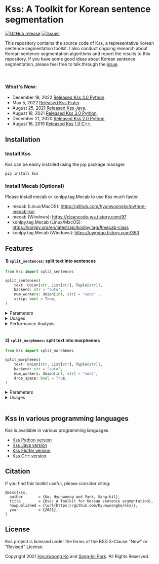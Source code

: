 # Kss: A Toolkit for Korean sentence segmentation
<a href="https://github.com/hyunwoongko/kss/releases"><img alt="GitHub release" src="https://img.shields.io/github/release/hyunwoongko/kss.svg" /></a>
<a href="https://github.com/hyunwoongko/kss/issues"><img alt="Issues" src="https://img.shields.io/github/issues/hyunwoongko/kss"/></a>

This repository contains the source code of Kss, a representative Korean sentence segmentation toolkit. I also conduct ongoing research about Korean sentence segmentation algorithms and report the results to this repository.
If you have some good ideas about Korean sentence segmentation, please feel free to talk through the [issue](https://github.com/hyunwoongko/kss/issues).

<br>

### What's New:
- December 19, 2022 [Released Kss 4.0 Python](https://github.com/hyunwoongko/kss/releases/tag/4.0.0).
- May 5, 2022 [Released Kss Fluter](https://github.com/khjde1207/kss_dart).
- August 25, 2021 [Released Kss Java](https://github.com/sangdee/kss-java).
- August 18, 2021 [Released Kss 3.0 Python](https://github.com/hyunwoongko/kss/releases/tag/3.0.1).
- December 21, 2020 [Released Kss 2.0 Python](https://github.com/hyunwoongko/kss/releases/tag/3.0.1).
- August 16, 2019 [Released Kss 1.0 C++](https://github.com/hyunwoongko/kss/releases/tag/3.0.1).

## Installation
### Install Kss
Kss can be easily installed using the pip package manager.
```console
pip install kss
```

### Install Mecab (Optional)
Please install mecab or konlpy.tag.Mecab to use Kss much faster.
- mecab (Linux/MacOS): https://github.com/hyunwoongko/python-mecab-kor
- mecab (Windows): https://cleancode-ws.tistory.com/97
- konlpy.tag.Mecab (Linux/MacOS): https://konlpy.org/en/latest/api/konlpy.tag/#mecab-class
- konlpy.tag.Mecab (Windows): https://uwgdqo.tistory.com/363

## Features

#### 1) `split_sentences`: split text into sentences

```python
from kss import split_sentences

split_sentences(
    text: Union[str, List[str], Tuple[str]],
    backend: str = "auto",
    num_workers: Union[int, str] = "auto" ,
    strip: bool = True,
)
```

<details>
<summary>Parameters</summary>

- **text: String or List/Tuple of strings**
    - string: single text segmentation
    - list/tuple of strings: batch texts segmentation
- **backend: Morpheme analyzer backend**
    - `backend='auto'`: find `mecab` → `konlpy.tag.Mecab` → `pecab` and use first found analyzer (default)
    - `backend='mecab'`: find `mecab` → `konlpy.tag.Mecab` and use first found analyzer
    - `backend='pecab'`: use `pecab` analyzer
- **num_workers: The number of multiprocessing workers**
    - `num_workers='auto'`: use multiprocessing with the maximum number of workers if possible (default)
    - `num_workers=1`: don't use multiprocessing
    - `num_workers=2~N`: use multiprocessing with the specified number of workers
- **strip: Whether it does `strip()` for all output sentences or not**
  - `strip=True`: do `strip()` for all output sentences (default)
  - `strip=False`: do not `strip()` for all output sentences

</details>

<details>
<summary>Usages</summary>

- Single text segmentation
  ```python
  import kss

  text = "회사 동료 분들과 다녀왔는데 분위기도 좋고 음식도 맛있었어요 다만, 강남 토끼정이 강남 쉑쉑버거 골목길로 쭉 올라가야 하는데 다들 쉑쉑버거의 유혹에 넘어갈 뻔 했답니다 강남역 맛집 토끼정의 외부 모습."

  kss.split_sentences(text)
  # ['회사 동료 분들과 다녀왔는데 분위기도 좋고 음식도 맛있었어요', '다만, 강남 토끼정이 강남 쉑쉑버거 골목길로 쭉 올라가야 하는데 다들 쉑쉑버거의 유혹에 넘어갈 뻔 했답니다', '강남역 맛집 토끼정의 외부 모습.']
  ```

- Batch texts segmentation
  ```python
  import kss

  texts = [
      "회사 동료 분들과 다녀왔는데 분위기도 좋고 음식도 맛있었어요 다만, 강남 토끼정이 강남 쉑쉑버거 골목길로 쭉 올라가야 하는데 다들 쉑쉑버거의 유혹에 넘어갈 뻔 했답니다",
      "강남역 맛집 토끼정의 외부 모습. 강남 토끼정은 4층 건물 독채로 이루어져 있습니다.",
      "역시 토끼정 본 점 답죠?ㅎㅅㅎ 건물은 크지만 간판이 없기 때문에 지나칠 수 있으니 조심하세요 강남 토끼정의 내부 인테리어.",
  ]

  kss.split_sentences(texts)
  # [['회사 동료 분들과 다녀왔는데 분위기도 좋고 음식도 맛있었어요', '다만, 강남 토끼정이 강남 쉑쉑버거 골목길로 쭉 올라가야 하는데 다들 쉑쉑버거의 유혹에 넘어갈 뻔 했답니다']
  # ['강남역 맛집 토끼정의 외부 모습.', '강남 토끼정은 4층 건물 독채로 이루어져 있습니다.']
  # ['역시 토끼정 본 점 답죠?ㅎㅅㅎ', '건물은 크지만 간판이 없기 때문에 지나칠 수 있으니 조심하세요', '강남 토끼정의 내부 인테리어.']]
  ```

- Remain all prefixes/suffixes space characters for original text recoverability
  ```python
  import kss
  
  text = "회사 동료 분들과 다녀왔는데 분위기도 좋고 음식도 맛있었어요\n다만, 강남 토끼정이 강남 쉑쉑버거 골목길로 쭉 올라가야 하는데 다들 쉑쉑버거의 유혹에 넘어갈 뻔 했답니다 강남역 맛집 토끼정의 외부 모습."

  kss.split_sentences(text)
  # ['회사 동료 분들과 다녀왔는데 분위기도 좋고 음식도 맛있었어요\n', '다만, 강남 토끼정이 강남 쉑쉑버거 골목길로 쭉 올라가야 하는데 다들 쉑쉑버거의 유혹에 넘어갈 뻔 했답니다 ', '강남역 맛집 토끼정의 외부 모습.']
  ```

</details>

<details>
<summary>Performance Analysis</summary>

#### 1) Test Commands
You can reproduce all the following analyses using source code and datasets in `./bench/` directory and the source code was copied from [here](https://github.com/bab2min/kiwipiepy/tree/main/benchmark/sentence_split).
Note that the `Baseline` is regex based segmentation method (`re.split(r"(?<=[.!?])\s", text)`).

| Name                                             | Command (in root directory)                                                                               |
|--------------------------------------------------|-----------------------------------------------------------------------------------------------------------|
| Baseline                                         | `python3 ./bench/test_baseline.py ./bench/testset/*.txt`                                                  |
| [Kiwi](https://github.com/bab2min/kiwipiepy)     | `python3 ./bench/test_kiwi.py ./bench/testset/*.txt`                                                      |
| [Koalanlp](https://github.com/koalanlp/koalanlp) | `python3 ./bench/test_koalanlp.py ./bench/testset/*.txt --backend=OKT/HNN/KMR/RHINO/EUNJEON/ARIRANG/KKMA` |
| [Kss](https://github.com/hyunwoongko/kss) (ours) | `python3 ./bench/test_kss.py ./bench/testset/*.txt --backend=mecab/pecab`                                 |

<br>

#### 2) Evaluation datasets:

I used the following 6 evaluation datasets for analyses. Thanks to [Minchul Lee](https://github.com/bab2min) for creating various sentence segmentation datasets.

| Name                                                                                  | Descriptions                                                                              | The number of sentences | Creator                                                                                                                                                                                                                                                            |
|---------------------------------------------------------------------------------------|-------------------------------------------------------------------------------------------|-------------------------|--------------------------------------------------------------------------------------------------------------------------------------------------------------------------------------------------------------------------------------------------------------------|
| [blogs_lee](https://github.com/hyunwoongko/kss/blob/main/bench/testset/blogs_lee.txt) | Dataset for testing blog style text segmentation                                          | 170                     | [Minchul Lee](https://github.com/bab2min/kiwipiepy/tree/main/benchmark/sentence_split)                                                                                                                                                                             |
| [blogs_ko](https://github.com/hyunwoongko/kss/blob/main/bench/testset/blogs_ko.txt)   | Dataset for testing blog style text segmentation, which is harder than Lee's blog dataset | 346                     | [Hyunwoong Ko](https://github.com/hyunwoongko)                                                                                                                                                                                                                     |
| [sample](https://github.com/hyunwoongko/kss/blob/main/bench/testset/sample.txt)       | An example used in README.md (강남 토끼정)                                                     | 41                      | [Isaac](http://semantics.kr/%ed%95%9c%ea%b5%ad%ec%96%b4-%ed%98%95%ed%83%9c%ec%86%8c-%eb%b6%84%ec%84%9d%ea%b8%b0-%eb%b3%84-%eb%ac%b8%ec%9e%a5-%eb%b6%84%eb%a6%ac-%ec%84%b1%eb%8a%a5%eb%b9%84%ea%b5%90/), modified by [Hyunwoong Ko](https://github.com/hyunwoongko) |
| [tweets](https://github.com/hyunwoongko/kss/blob/main/bench/testset/tweets.txt)       | Dataset for testing tweeter style text segmentation                                       | 178                     | [Minchul Lee](https://github.com/bab2min/kiwipiepy/tree/main/benchmark/sentence_split)                                                                                                                                                                             |
| [wikipedia](https://github.com/hyunwoongko/kss/blob/main/bench/testset/wikipedia.txt) | Dataset for testing wikipedia style text segmentation                                     | 326                     | [Hyunwoong Ko](https://github.com/hyunwoongko)                                                                                                                                                                                                                     |
| [nested](https://github.com/hyunwoongko/kss/blob/main/bench/testset/nested.txt)       | Dataset for testing text which have parentheses and quotation marks segmentation          | 91                      | [Minchul Lee](https://github.com/bab2min/kiwipiepy/tree/main/benchmark/sentence_split)                                                                                                                                                                             |
| [v_ending](https://github.com/hyunwoongko/kss/blob/main/bench/testset/v_ending.txt)   | Dataset for testing difficult eomi segmentation, it contains various dialect sentences    | 30                      | [Minchul Lee](https://github.com/bab2min/kiwipiepy/tree/main/benchmark/sentence_split)                                                                                                                                                                             |

Note that I modified labels of two sentences in `sample.txt` made by [Issac](http://semantics.kr/%ed%95%9c%ea%b5%ad%ec%96%b4-%ed%98%95%ed%83%9c%ec%86%8c-%eb%b6%84%ec%84%9d%ea%b8%b0-%eb%b3%84-%eb%ac%b8%ec%9e%a5-%eb%b6%84%eb%a6%ac-%ec%84%b1%eb%8a%a5%eb%b9%84%ea%b5%90/)
because the [original blog post](https://blog.naver.com/jully1211/221437777873) was written like the following:

<img width=1000px src="https://github.com/hyunwoongko/kss/blob/main/assets/rabbit_1.png">

<img width=1000px src="https://github.com/hyunwoongko/kss/blob/main/assets/rabbit_2.png">

But Issac's labels were:

<img width=500px src="https://github.com/hyunwoongko/kss/blob/main/assets/issac.png">

In fact, `사실 전 고기를 안 먹어서 무슨 맛인지 모르겠지만..` and `(물론 전 안 먹었지만` are embraced sentences (안긴문장), not independent sentences. So sentence segmentation tools should do not split that parts.
    
<br>

#### 3) Sentence segmentation performance (Quantitative Analysis)
 
The following tables show the segmentation performance based on **exact match score (EM)**, **F1 score (F1)** and **Normalized F1 score (NF1)**.

- **EM score**: This only gives score when the output predictions are exactly the same with gold labels. This could be useful, but too harsh and clunky.

| Name           | Library version | Backend | blogs_lee (EM) | blogs_ko (EM) | sample (EM) | tweets (EM) | wikipedia (EM) | nested (EM) | v_ending (EM) | Average (EM) |
|----------------|-----------------|---------|----------------|---------------|-------------|-------------|----------------|-------------|---------------|--------------|
| Baseline       | N/A             | N/A     | 0.53529        | 0.43642       | 0.34146     | 0.51124     | 0.66258        | 0.68132     | 0.00000       | 0.45261      |
| Koalanlp       | 2.1.7           | OKT     | 0.53529        | 0.43642       | 0.36585     | 0.53371     | 0.65951        | 0.79121     | 0.00000       | 0.47457      |
| Koalanlp       | 2.1.7           | HNN     | 0.54118        | 0.44220       | 0.34146     | 0.54494     | 0.67791        | 0.78022     | 0.00000       | 0.47541      |
| Koalanlp       | 2.1.7           | KMR     | 0.51176        | 0.38439       | 0.26829     | 0.42135     | 0.45706        | 0.79121     | 0.00000       | 0.40486      |
| Koalanlp       | 2.1.7           | RHINO   | 0.52941        | 0.41329       | 0.29268     | 0.39326     | 0.67791        | 0.79121     | 0.00000       | 0.44253      |
| Koalanlp       | 2.1.7           | EUNJEON | 0.51176        | 0.38728       | 0.21951     | 0.38202     | 0.59816        | 0.70330     | 0.00000       | 0.40029      |
| Koalanlp       | 2.1.7           | ARIRANG | 0.51176        | 0.41618       | 0.29268     | 0.44382     | 0.66564        | 0.79121     | 0.00000       | 0.44589      |
| Koalanlp       | 2.1.7           | KKMA    | 0.52941        | 0.45954       | 0.31707     | 0.38202     | 0.57669        | 0.58242     | 0.06667       | 0.41626      |
| Kiwi           | 0.14.1          | N/A     | 0.78235        | 0.61272       | 0.90244     | 0.66292     | 0.63804        | 0.83516     | 0.20000       | 0.66194      |
| **Kss (ours)** | 4.2.0           | pecab   | **0.87059**    | **0.82659**   | **0.95122** | 0.74157     | 0.98160        | **0.86813** | **0.36667**   | 0.80091      |
| **Kss (ours)** | 4.2.0           | mecab   | **0.87059**    | **0.82659**   | **0.95122** | **0.75281** | **1.00000**    | **0.86813** | **0.36667**   | **0.80514**  |

![](https://github.com/hyunwoongko/kss/blob/main/assets/tasks_em.png)

![](https://github.com/hyunwoongko/kss/blob/main/assets/avg_em.png)

- **F1 score (dice similarity)**: This calculates the overlap between the output predictions and gold labels. It means this gives score even if the output predictions are not exactly same with gold labels. This is less reliable because this gives huge advantages to splitters which separate sentences too finely.

| Name           | Library version | Backend | blogs_lee (F1) | blogs_ko (F1) | sample (F1) | tweets (F1) | wikipedia (F1) | nested (F1) | v_ending (F1) | Average (F1) |
|----------------|-----------------|---------|----------------|---------------|-------------|-------------|----------------|-------------|---------------|--------------|
| Baseline       | N/A             | N/A     | 0.66847        | 0.55724       | 0.54732     | 0.65446     | 0.76664        | 0.85438     | 0.11359       | 0.59458      |
| Koalanlp       | 2.1.7           | OKT     | 0.66847        | 0.55724       | 0.58642     | 0.69434     | 0.76639        | 0.93010     | 0.11359       | 0.61665      |
| Koalanlp       | 2.1.7           | HNN     | 0.69341        | 0.59185       | 0.57092     | 0.70350     | 0.98116        | 0.94163     | 0.11359       | 0.65658      |
| Koalanlp       | 2.1.7           | KMR     | 0.63506        | 0.48661       | 0.49026     | 0.56364     | 0.54806        | 0.85426     | 0.11359       | 0.52735      |
| Koalanlp       | 2.1.7           | RHINO   | 0.68313        | 0.53548       | 0.52258     | 0.57900     | 0.96743        | 0.85426     | 0.11359       | 0.60792      |
| Koalanlp       | 2.1.7           | EUNJEON | 0.67063        | 0.54010       | 0.48446     | 0.65018     | 0.91846        | 0.80233     | 0.11359       | 0.59710      |
| Koalanlp       | 2.1.7           | ARIRANG | 0.69407        | 0.57230       | 0.56872     | 0.67882     | 0.97884        | 0.85426     | 0.11359       | 0.63722      |
| Koalanlp       | 2.1.7           | KKMA    | 0.78127        | 0.66599       | 0.78335     | 0.56832     | 0.92527        | 0.89952     | 0.30797       | 0.70457      |
| Kiwi           | 0.14.1          | N/A     | 0.91323        | 0.76214       | 0.96003     | **0.84503** | 0.97740        | **0.98447** | 0.38535       | 0.83252      |
| **Kss (ours)** | 4.2.0           | pecab   | **0.92162**    | **0.90335**   | **0.96826** | 0.82720     | 0.98801        | 0.93012     | **0.48153**   | 0.86001      |
| **Kss (ours)** | 4.2.0           | mecab   | **0.92162**    | **0.90335**   | **0.96826** | 0.83329     | **1.00000**    | 0.93012     | **0.48153**   | **0.86259**  |

![](https://github.com/hyunwoongko/kss/blob/main/assets/tasks_f1.png)

![](https://github.com/hyunwoongko/kss/blob/main/assets/avg_f1.png)

- **Normalized F1 score**: This is the most reliable metric made by the Kss project. It makes up for the downside of the F1 score by penalizing splitters which separate too finely.

| Name           | Library version | Backend | blogs_lee (NF1) | blogs_ko (NF1) | sample (NF1) | tweets (NF1) | wikipedia (NF1) | nested (NF1) | v_ending (NF1) | Average (NF1) |
|----------------|-----------------|---------|-----------------|----------------|--------------|--------------|-----------------|--------------|----------------|---------------|
| Baseline       | N/A             | N/A     | 0.59884         | 0.52607        | 0.54732      | 0.61806      | 0.76379         | 0.75991      | 0.11359        | 0.56108       |
| Koalanlp       | 2.1.7           | OKT     | 0.62168         | 0.55724        | 0.58642      | 0.66198      | 0.76354         | 0.83832      | 0.11359        | 0.59182       |
| Koalanlp       | 2.1.7           | HNN     | 0.62515         | 0.57098        | 0.57092      | 0.66922      | 0.97286         | 0.82031      | 0.11359        | 0.62043       |
| Koalanlp       | 2.1.7           | KMR     | 0.61636         | 0.48412        | 0.49026      | 0.55535      | 0.54806         | 0.85426      | 0.11359        | 0.52314       |
| Koalanlp       | 2.1.7           | RHINO   | 0.63619         | 0.51835        | 0.52258      | 0.55140      | 0.95886         | 0.85426      | 0.11359        | 0.59360       |
| Koalanlp       | 2.1.7           | EUNJEON | 0.62104         | 0.52132        | 0.48446      | 0.57766      | 0.91307         | 0.80233      | 0.11359        | 0.57261       |
| Koalanlp       | 2.1.7           | ARIRANG | 0.58979         | 0.51149        | 0.56872      | 0.53500      | 0.94617         | 0.85426      | 0.11359        | 0.58843       |
| Koalanlp       | 2.1.7           | KKMA    | 0.73972         | 0.64048        | 0.78335      | 0.56408      | 0.89218         | 0.75068      | 0.30797        | 0.66835       |
| Kiwi           | 0.14.1          | N/A     | 0.84378         | 0.72367        | 0.93717      | 0.79056      | 0.91031         | **0.92687**  | 0.34179        | 0.78202       |
| **Kss (ours)** | 4.2.0           | pecab   | **0.88878**     | **0.88605**    | **0.96826**  | 0.80771      | 0.98160         | 0.92063      | **0.48153**    | 0.84957       |
| **Kss (ours)** | 4.2.0           | mecab   | **0.88878**     | **0.88605**    | **0.96826**  | **0.81379**  | **1.00000**     | 0.92063      | **0.48153**    | **0.85129**   |

![](https://github.com/hyunwoongko/kss/blob/main/assets/tasks_nf1.png)

![](https://github.com/hyunwoongko/kss/blob/main/assets/avg_nf1.png)

Kss performed best in most metrics and datasets, and Kiwi performed well. Both baseline and koalanlp performed poorly.

<br>

#### 4) Consideration of metrics and Normalized F1 score
The evaluation source code which was copied from [kiwipiepy](https://github.com/bab2min/kiwipiepy/tree/main/benchmark/sentence_split) provides both EM score and F1 score (dice similarity). 
**But I don't believe both scores are proper metric to measure sentence segmentation performance.**
In this section, I will show you the problems of both EM score and F1 score, and propose a new metric, Normalized F1 score to solve these problems.
For these experiments, I will use Kiwi (0.14.1) and Word Split, and the Word Split is equivalent to `text.split(" ")`.

#### 4.1) Problem of EM score

Firstly, the EM score has a problem like the following. Let's look at an example like this:

- Input text:
  ```
  델포이 섬에 있는 아폴론 신전은 앞일을 예언하는 신탁으로 유명하다.[3] 아폴론이 아직 태어나기 이전에 레토는, 자신이 임신한 쌍둥이들이, 아버지인 제우스 다음가는 권력을 누리게 될 것이라는 예언을 받았다고 한다. 
  ```

- Label:
  ```
  델포이 섬에 있는 아폴론 신전은 앞일을 예언하는 신탁으로 유명하다.[3] 
  아폴론이 아직 태어나기 이전에 레토는, 자신이 임신한 쌍둥이들이, 아버지인 제우스 다음가는 권력을 누리게 될 것이라는 예언을 받았다고 한다. 
  ```

And the two splitters split input text like the following:

-  Output of Kiwi (0.14.1):
   ```
   # EM score: 0.0

   델포이 섬에 있는 아폴론 신전은 앞일을 예언하는 신탁으로 유명하다.
   [3] 아폴론이 아직 태어나기 이전에 레토는, 자신이 임신한 쌍둥이들이, 아버지인 제우스 다음가는 권력을 누리게 될 것이라는 예언을 받았다고 한다. 
   ```

- Output of Word Split:
   ```
   # EM score: 0.0

   델포이
   섬에
   있는
   아폴론
   신전은
   앞일을
   예언하는
   신탁으로
   유명하다.[3]
   아폴론이
   아직
   태어나기
   이전에
   레토는,
   자신이
   임신한
   쌍둥이들이,
   아버지인
   제우스
   다음가는
   권력을
   누리게
   될
   것이라는
   예언을
   받았다고
   한다. 
   ```

The Kiwi separated sentences well excluding the footnote (`[3]`).
Even if it didn't split sentences exactly accurate, it split somewhat well.
On the contrary, the Word Split separated sentences completely wrong.
However, since none of these outputs are the same with label, both are rated as 0.0 EM score. 
It's too harsh evaluation for Kiwi.
As such, the EM score does not properly evaluate the performance in the case of the sentence segmentation is not exactly accurate.

You can reproduce this result using the following commands:
- Kiwi: `python3 ./bench/test_kiwi.py ./bench/metrics/em_problem.txt`
- Word Split: `python3 ./bench/test_word_split.py ./bench/metrics/em_problem.txt`

#### 4.2) Problem of F1 score

We can utilize the F1 score to solve the problem of EM score. 
But F1 score has another problem. Let's look at an example like this:

- Input text:
  ```
  기억해 넌 그 애의 친구야. 네가 죽으면 마 들레 느가 펑펑 울 거야 비 체는 슬퍼하겠지 이 안은 화를 낼 거야. 메이 시는 어쩌면 조금은 생각 해 주지 않을까 중요한 건 그건 네가 지키고 싶어 했던 사람들이잖아 어서 가.
  ```
 
- Label:
  ```
  기억해 
  넌 그 애의 친구야.
  네가 죽으면 마 들레 느가 펑펑 울 거야
  비 체는 슬퍼하겠지
  이 안은 화를 낼 거야.
  메이 시는 어쩌면 조금은 생각 해 주지 않을까
  중요한 건 그건 네가 지키고 싶어 했던 사람들이잖아
  어서 가.
  ```

And the two splitters split this input like the following:

- Output of Kiwi (0.14.1):
  ```
  F1 score: 0.56229
  
  Output:
  기억해 넌 그 애의 친구야.
  네가 죽으면 마 들레 느가 펑펑 울 거야
  비 체는 슬퍼하겠지
  이 안은 화를 낼 거야.
  메이 시는 어쩌면 조금은 생각 해 주지 않을까 중요한 건 그건 네가 지키고 싶어 했던 사람들이잖아 어서 가.
  ```

- Output of Word Split:
  ```
  F1 score: 0.58326
  
  Output:
  기억해
  넌
  그
  애의
  친구야.
  네가
  죽으면
  마
  들레
  느가
  펑펑
  울
  거야
  비
  체는
  슬퍼하겠지
  이
  안은
  화를
  낼
  거야.
  메이
  시는
  어쩌면
  조금은
  생각
  해
  주지
  않을까
  중요한
  건
  그건
  네가
  지키고
  싶어
  했던
  사람들이잖아
  어서
  가.
  ```

Neither two splitters split the sentence perfectly, but Kiwi split sentences pretty well.
On the contrary, the Word Split separated sentences completely wrong.
Interestingly, Word Split's F1 score is 0.58326, which is higher than Kiwi's 0.56229.
This means that the F1 score (dice similarity) gives a huge advantage to splitters which separate sentences too finely.

You can reproduce this result using the following commands:
- Kiwi: `python3 ./bench/test_kiwi.py ./bench/metrics/f1_problem.txt`
- Word Split: `python3 ./bench/test_word_split.py ./bench/metrics/f1_problem.txt`

#### 4.3) Normalized F1 score

To overcome the problem of both EM score and F1 score, I propose a new metric named `Normalized F1 score`.
This can be obtained by the following formula.

```
Normalized_F1_score = F1_score * min(1, len(golds)/len(preds))
```

This inherits the advantages of the F1 score, but penalizes splitters which separate sentences too finely.
If we re-evaluate the above two cases with the Normalized F1 score, the scores change as follows.

| Splitter   | Library version | Input sentences    | EM score | Normalized F1 score |
|------------|-----------------|--------------------|----------|---------------------|
| Kiwi       | 0.14.1          | `델포이 섬에 있는 아폴론...` | **0.0**  | **0.96341**         |
| Word Split | N/A             | `델포이 섬에 있는 아폴론...` | **0.0**  | 0.02145             |

| Splitter   | Library version | Input sentences    | F1 score    | Normalized F1 score |
|------------|-----------------|--------------------|-------------|---------------------|
| Kiwi       | 0.14.1          | `기억해 넌 그 애의 친구...` | 0.56229     | **0.56229**         |
| Word Split | N/A             | `기억해 넌 그 애의 친구...` | **0.58326** | 0.11964             |

In both cases, Word Split scores significantly lower than Kiwi. 
This means that the Normalized F1 score can complement the EM score and F1 score.
That's why I'm introducing this new metric, Normalized F1 to sentence segmentation evaluation.

<br>

#### 5) Where does the difference in performance come from? (Qualitative Analysis)
So far, I've conducted quantitative analysis and have been considering evaluation metrics. 
However, it is meaningless to simply compare them by number. I definitely want you to see the segmentation results.
Let's take `blogs_ko` samples as examples, and compare performance of each library.
For this, I will take the best backend of each library (Kss=mecab, Koalanlp=KKMA) on the `blogs_ko` dataset, because looking results of all backends may make you tired.

#### Example 1
- Input text
```
거제 내려가는 길에 휴게소를 들렸는데 새로 생겼나보더라구요!? 남편과 저, 둘 다 빵러버라 지나칠 수 없어 구매해 먹어봤답니당😊 보성녹차휴게소 안으로 들어오시면 딱 가운데 위치해 있어요ㅎㅎ 그래서 어느 문으로라도 들어오셔도 가깝답니다😉 메뉴판을 이렇고, 가격은 2000원~3000원 사이에 형성 되어 있어요! 이런거 하나하나 맛보는거 너무 좋아하는데... 진정하고 소미미 단팥빵 하나, 옥수수 치즈빵 하나, 구리볼 하나 골랐습니다! 다음에 가면 강낭콩이랑 밤 꼭 먹어봐야겠어요😙
```
- Label
```
거제 내려가는 길에 휴게소를 들렸는데 새로 생겼나보더라구요!?
남편과 저, 둘 다 빵러버라 지나칠 수 없어 구매해 먹어봤답니당😊
보성녹차휴게소 안으로 들어오시면 딱 가운데 위치해 있어요ㅎㅎ
그래서 어느 문으로라도 들어오셔도 가깝답니다😉
메뉴판을 이렇고, 가격은 2000원~3000원 사이에 형성 되어 있어요!
이런거 하나하나 맛보는거 너무 좋아하는데... 진정하고 소미미 단팥빵 하나, 옥수수 치즈빵 하나, 구리볼 하나 골랐습니다!
다음에 가면 강낭콩이랑 밤 꼭 먹어봐야겠어요😙
```
- Source

[https://hi-e2e2.tistory.com/193](https://hi-e2e2.tistory.com/193)

- Output texts
```
Baseline:

거제 내려가는 길에 휴게소를 들렸는데 새로 생겼나보더라구요!?
남편과 저, 둘 다 빵러버라 지나칠 수 없어 구매해 먹어봤답니당😊 보성녹차휴게소 안으로 들어오시면 딱 가운데 위치해 있어요ㅎㅎ 그래서 어느 문으로라도 들어오셔도 가깝답니다😉 메뉴판을 이렇고, 가격은 2000원~3000원 사이에 형성 되어 있어요!
이런거 하나하나 맛보는거 너무 좋아하는데...
진정하고 소미미 단팥빵 하나, 옥수수 치즈빵 하나, 구리볼 하나 골랐습니다!
다음에 가면 강낭콩이랑 밤 꼭 먹어봐야겠어요😙
```

Baseline separates input text into 5 sentences. First of all, the first sentence was separated well because it has final symbols. However, since these final symbols don't appear from the second sentence, you can see that these sentences were not separated well.

```
Koalanlp (KKMA):

거제 내려가는 길에 휴게 소를 들렸는데 새로 생겼나
보더라구요!?
남편과 저, 둘 다 빵 러버라 지나칠 수 없어 구매해 먹어 봤답니당
😊 보성 녹차 휴게소 안으로 들어오시면 딱 가운데 위치해 있어요
ㅎㅎ 그래서 어느 문으로 라도 들어오셔도 가깝답니다
😉 메뉴판을 이렇고, 가격은 2000원 ~3000 원 사이에 형성 되어 있어요!
이런 거 하나하나 맛보는 거 너무 좋아하는데... 진정하고 소미 미 단팥빵 하나, 옥수수 치즈 빵 하나, 구리 볼 하나 골랐습니다!
다음에 가면 강낭콩이랑 밤 꼭 먹어봐야겠어요😙
```

Koalanlp splits sentences better than baseline because it uses morphological information. It splits input text into 8 sentences in total.
But many mispartitions still exist. The first thing that catches your eye is the immature emoji handling.
People usually put emojis at the end of a sentence, and in this case, the emojis should be included in the sentence.
The second thing is the mispartition between `생겼나` and `보더라구요!?`. 
Probably this is because the KKMA morpheme analyzer recognized `생겼나` as a final eomi (종결어미). but it's a connecting eomi (연결어미).
This is because the performance of the morpheme analyzer. Rather, the baseline is a little safer in this area.

```
Kiwi:

거제 내려가는 길에 휴게소를 들렸는데 새로 생겼나보더라구요!?
남편과 저, 둘 다 빵러버라 지나칠 수 없어 구매해 먹어봤답니당😊
보성녹차휴게소 안으로 들어오시면 딱 가운데 위치해 있어요ㅎㅎ
그래서 어느 문으로라도 들어오셔도 가깝답니다😉 메뉴판을 이렇고, 가격은 2000원~3000원 사이에 형성 되어 있어요!
이런거 하나하나 맛보는거 너무 좋아하는데...
진정하고 소미미 단팥빵 하나, 옥수수 치즈빵 하나, 구리볼 하나 골랐습니다!
다음에 가면 강낭콩이랑 밤 꼭 먹어봐야겠어요😙
```
Kiwi shows better performance than Koalanlp. It splits input text into 7 sentences. 
Most sentences are pretty good, but it doesn't split `가깝답니다😉` and `메뉴판을`.
The second thing is it separates `좋아하는데...` and `진정하고`.
This part may be recognized as an independent sentence depending on the viewer, 
but the author of the original article didn't write this as an independent sentence, but an embraced sentence (안긴문장).

The [original article](https://hi-e2e2.tistory.com/193) was written like:
    
![](https://github.com/hyunwoongko/kss/blob/main/assets/example_1_1.png)

```
Kss (mecab):

거제 내려가는 길에 휴게소를 들렸는데 새로 생겼나보더라구요!?
남편과 저, 둘 다 빵러버라 지나칠 수 없어 구매해 먹어봤답니당😊
보성녹차휴게소 안으로 들어오시면 딱 가운데 위치해 있어요ㅎㅎ
그래서 어느 문으로라도 들어오셔도 가깝답니다😉
메뉴판을 이렇고, 가격은 2000원~3000원 사이에 형성 되어 있어요!
이런거 하나하나 맛보는거 너무 좋아하는데... 진정하고 소미미 단팥빵 하나, 옥수수 치즈빵 하나, 구리볼 하나 골랐습니다!
다음에 가면 강낭콩이랑 밤 꼭 먹어봐야겠어요😙
```
The result of Kss is same with gold label. Especially it succesfully separates `가깝답니다😉` and `메뉴판을`. In fact, this part is the final eomi (종결어미), but many morpheme analyzers confuse the final eomi (종결어미) with the connecting eomi (연결어미). Actually, mecab and pecab morpheme analyzers which are backend of Kss also recognizes that part as a connecting eomi (연결어미). For this reason, Kss has a feature to recognize wrongly recognized connecting eomi (연결어미) and to correct those eomis. Thus, it is able to separate this part effectively. Next, Kss doesn't split `좋아하는데...` and `진정하고` becuase `좋아하는데...` is not an independent sentence, but an embraced sentence (안긴문장). This means Kss doesn't split sentences simply because `. ` appears, unlike baseline. In most cases, `. ` could be the delimiter of sentences, actually there are many exceptions about this.

#### Example 2
- Input text
```
어느화창한날 출근전에 너무일찍일어나 버렸음 (출근시간 19시) 할꺼도없고해서 카페를 찾아 시내로 나갔음 새로생긴곳에 사장님이 커피선수인지 커피박사라고 해서 갔음 오픈한지 얼마안되서 그런지 손님이 얼마없었음 조용하고 좋다며 좋아하는걸시켜서 테라스에 앉음 근데 조용하던 카페가 산만해짐 소리의 출처는 카운터였음(테라스가 카운터 바로옆) 들을라고 들은게 아니라 귀는 열려있으니 듣게된 대사.
```
- Label
```
어느화창한날 출근전에 너무일찍일어나 버렸음 (출근시간 19시)
할꺼도없고해서 카페를 찾아 시내로 나갔음
새로생긴곳에 사장님이 커피선수인지 커피박사라고 해서 갔음
오픈한지 얼마안되서 그런지 손님이 얼마없었음
조용하고 좋다며 좋아하는걸시켜서 테라스에 앉음
근데 조용하던 카페가 산만해짐
소리의 출처는 카운터였음(테라스가 카운터 바로옆)
들을라고 들은게 아니라 귀는 열려있으니 듣게된 대사.
```
- Source

[https://mrsign92.tistory.com/6099371](https://mrsign92.tistory.com/6099371)

- Output texts
```
Baseline:

어느화창한날 출근전에 너무일찍일어나 버렸음 (출근시간 19시) 할꺼도없고해서 카페를 찾아 시내로 나갔음 새로생긴곳에 사장님이 커피선수인지 커피박사라고 해서 갔음 오픈한지 얼마안되서 그런지 손님이 얼마없었음 조용하고 좋다며 좋아하는걸시켜서 테라스에 앉음 근데 조용하던 카페가 산만해짐 소리의 출처는 카운터였음(테라스가 카운터 바로옆) 들을라고 들은게 아니라 귀는 열려있으니 듣게된 대사.
```

Baseline doesn't split any sentences because there's no `.!? ` in the input text.

```
Koalanlp (KKMA)

어느 화창한 날 출근 전에 너무 일찍 일어나 버렸음 ( 출근시간 19시) 할 꺼도 없고 해서 카페를 찾아 시내로 나갔음 새로 생긴 곳에 사장님이 커피선수인지 커피박사라고 해서 갔음 오픈한지 얼마 안 되 서 그런지 손님이 얼마 없었음 조용하고 좋다며 좋아하는 걸 시켜서 테라스에 앉음 근데 조용하던 카페가 산만 해짐 소리의 출처는 카운터였음( 테라스가 카운터 바로 옆) 들을라고
들은 게 아니라 귀는 열려 있으니 듣게 된 대사.
```

Koalanlp separates `들을라고` and `들은` but it is not correct split point.
And I think it doesn't consider predicative use of eomi transferred from noun (명사형 전성어미의 서술적 용법).

```
Kiwi

어느화창한날 출근전에 너무일찍일어나 버렸음 (출근시간 19시) 할꺼도없고해서 카페를 찾아 시내로 나갔음 새로생긴곳에 사장님이 커피선수인지 커피박사라고 해서 갔음 오픈한지 얼마안되서 그런지 손님이 얼마없었음 조용하고 좋다며 좋아하는걸시켜서 테라스에 앉음 근데 조용하던 카페가 산만해짐 소리의 출처는 카운터였음(테라스가 카운터 바로옆) 들을라고 들은게 아니라 귀는 열려있으니 듣게된 대사.
```
Kiwi doesn't separate any sentence, similar with baseline.
Similarly, it doesn't consider predicative use of eomi transferred from noun (명사형 전성어미의 서술적 용법).

```
Kss (Mecab)

어느화창한날 출근전에 너무일찍일어나 버렸음 (출근시간 19시)
할꺼도없고해서 카페를 찾아 시내로 나갔음
새로생긴곳에 사장님이 커피선수인지 커피박사라고 해서 갔음
오픈한지 얼마안되서 그런지 손님이 얼마없었음
조용하고 좋다며 좋아하는걸시켜서 테라스에 앉음
근데 조용하던 카페가 산만해짐 소리의 출처는 카운터였음(테라스가 카운터 바로옆)
들을라고 들은게 아니라 귀는 열려있으니 듣게된 대사.
```
The result of Kss is very similar with gold label, Kss considers predicative use of eomi transferred from noun (명사형 전성어미의 서술적 용법).
But Kss couldn't split `산만해짐` and `소리의`. That part is a correct split point, but it was blocked by one of the exceptions which I built to prevent wrong segmentation. Splitting eomi transferred from noun (명사형 전성어미) is one of the unsafe and difficult tasks, so Kss has many exceptions to prevent wrong segmentation.

#### Example 3
- Input text
```
책소개에 이건 소설인가 실제인가라는 문구를 보고 재밌겠다 싶어 보게 되었다. '바카라'라는 도박은 2장의 카드 합이 높은 사람이 이기는 게임으로 아주 단순한 게임이다. 이런게 중독이 되나? 싶었는데 이 책이 바카라와 비슷한 매력이 있다 생각들었다. 내용이 스피드하게 진행되고 막히는 구간없이 읽히는게 나도 모르게 페이지를 슥슥 넘기고 있었다. 물론 읽음으로써 큰 돈을 벌진 않지만 이런 스피드함에 나도 모르게 계속 게임에 참여하게 되고 나오는 타이밍을 잡지 못해 빠지지 않았을까? 라는 생각을 하게 됐다. 이 책에서 현지의 꿈은 가격표를 보지 않는 삶이라 한다. 이 부분을 읽고 나돈데! 라는 생각하면서 순간 도박이라는걸로라도 돈을 많이 벌었던 현지가 부러웠다. 그러면서 내가 도박을 했다면?라는 상상을 해봤다. 그리고 이런 상상을 할 수 있게 만들어줘서 이 책이 더 재밌게 다가왔다. 일상에 지루함을 느껴 도박같은 삶을 살고싶다면 도박하지말고 차라리 이 책을 보길^^ㅋ 
```
- Label
```
책소개에 이건 소설인가 실제인가라는 문구를 보고 재밌겠다 싶어 보게 되었다.
'바카라'라는 도박은 2장의 카드 합이 높은 사람이 이기는 게임으로 아주 단순한 게임이다.
이런게 중독이 되나? 싶었는데 이 책이 바카라와 비슷한 매력이 있다 생각들었다.
내용이 스피드하게 진행되고 막히는 구간없이 읽히는게 나도 모르게 페이지를 슥슥 넘기고 있었다.
물론 읽음으로써 큰 돈을 벌진 않지만 이런 스피드함에 나도 모르게 계속 게임에 참여하게 되고 나오는 타이밍을 잡지 못해 빠지지 않았을까? 라는 생각을 하게 됐다.
이 책에서 현지의 꿈은 가격표를 보지 않는 삶이라 한다.
이 부분을 읽고 나돈데! 라는 생각하면서 순간 도박이라는걸로라도 돈을 많이 벌었던 현지가 부러웠다.
그러면서 내가 도박을 했다면?라는 상상을 해봤다.
그리고 이런 상상을 할 수 있게 만들어줘서 이 책이 더 재밌게 다가왔다.
일상에 지루함을 느껴 도박같은 삶을 살고싶다면 도박하지말고 차라리 이 책을 보길^^ㅋ 
```
- Source

[https://hi-e2e2.tistory.com/63](https://hi-e2e2.tistory.com/63)

- Output texts
```
Baseline:

책소개에 이건 소설인가 실제인가라는 문구를 보고 재밌겠다 싶어 보게 되었다.
'바카라'라는 도박은 2장의 카드 합이 높은 사람이 이기는 게임으로 아주 단순한 게임이다.
이런게 중독이 되나?
싶었는데 이 책이 바카라와 비슷한 매력이 있다 생각들었다.
내용이 스피드하게 진행되고 막히는 구간없이 읽히는게 나도 모르게 페이지를 슥슥 넘기고 있었다.
물론 읽음으로써 큰 돈을 벌진 않지만 이런 스피드함에 나도 모르게 계속 게임에 참여하게 되고 나오는 타이밍을 잡지 못해 빠지지 않았을까?
라는 생각을 하게 됐다.
이 책에서 현지의 꿈은 가격표를 보지 않는 삶이라 한다.
이 부분을 읽고 나돈데!
라는 생각하면서 순간 도박이라는걸로라도 돈을 많이 벌었던 현지가 부러웠다.
그러면서 내가 도박을 했다면?라는 상상을 해봤다.
그리고 이런 상상을 할 수 있게 만들어줘서 이 책이 더 재밌게 다가왔다.
일상에 지루함을 느껴 도박같은 삶을 살고싶다면 도박하지말고 차라리 이 책을 보길^^ㅋ 
```

Baseline separates input text into 13 sentences. You can see it can't distinguish final eomi(종결어미) and connecting eomi(연결어미), for example it splits `이런게 중독이 되나?` and `싶었는데`. But `되나?` is connecting eomi (연결어미). And here's one more problem. It doesn't recognize embraced sentences (안긴문장). For example it splits `못해 빠지지 않았을까?` and `라는 생각을 하게 됐다.`.
```
Koalanlp (KKMA)

책 소개에 이건 소설인가 실제 인가라는 문구를 보고 재밌겠다 싶어 보게 되었다.
' 바카라' 라는 도박은 2 장의 카드 합이 높은 사람이 이기는 게임으로 아주 단순한 게임이다.
이런 게 중독이 되나?
싶었는데 이 책이 바카라와 비슷한 매력이 있다 생각 들었다.
내용이 스피드하게 진행되고 막히는 구간 없이 읽히는 게 나도 모르게 페이지를 슥슥 넘기고 있었다.
물론 읽음으로써 큰 돈을 벌진 않지만 이런 스피드함에 나도 모르게 계속 게임에 참여하게 되고 나오는 타이밍을 잡지 못해 빠지지 않았을까?
라는 생각을 하게 됐다.
이 책에서 현지의 꿈은 가격표를 보지 않는 삶이라 한다.
이 부분을 읽고 나돈데!
라는 생각하면서 순간 도박이라는 걸로라도 돈을 많이 벌었던 현지가 부러웠다.
그러면서 내가 도박을 했다면? 라는 상상을 해봤다.
그리고 이런 상상을 할 수 있게 만들어 줘서 이 책이 더 재밌게 다가왔다.
일상에 지루함을 느껴 도박 같은 삶을 살고 싶다면 도박하지 말고 차라리 이 책을 보길 ^^ ㅋ
```

The result of Koalanlp was really similar with baseline, the two problems (final-connecting eomi distinction, embracing sentences recognization) still exist.
```
Kiwi

책소개에 이건 소설인가 실제인가
라는 문구를 보고 재밌겠다 싶어 보게 되었다.
'바카라'라는 도박은 2장의 카드 합이 높은 사람이 이기는 게임으로 아주 단순한 게임이다.
이런게 중독이 되나?
싶었는데 이 책이 바카라와 비슷한 매력이 있다 생각들었다.
내용이 스피드하게 진행되고 막히는 구간없이 읽히는게 나도 모르게 페이지를 슥슥 넘기고 있었다.
물론 읽음으로써 큰 돈을 벌진 않지만 이런 스피드함에 나도 모르게 계속 게임에 참여하게 되고 나오는 타이밍을 잡지 못해 빠지지 않았을까?
라는 생각을 하게 됐다.
이 책에서 현지의 꿈은 가격표를 보지 않는 삶이라 한다.
이 부분을 읽고 나돈데!
라는 생각하면서 순간 도박이라는걸로라도 돈을 많이 벌었던 현지가 부러웠다.
그러면서 내가 도박을 했다면?
라는 상상을 해봤다.
그리고 이런 상상을 할 수 있게 만들어줘서 이 책이 더 재밌게 다가왔다.
일상에 지루함을 느껴 도박같은 삶을 살고싶다면 도박하지말고 차라리 이 책을 보길^^ㅋ
```
The two problems are also shown in result of Kiwi. And it additionally splits `실제인가` and `라는`, but `이건 소설인가 실제인가` is not an independent sentence, but an embraced sentence (안긴문장).

```
Kss (Mecab)

책소개에 이건 소설인가 실제인가라는 문구를 보고 재밌겠다 싶어 보게 되었다.
'바카라'라는 도박은 2장의 카드 합이 높은 사람이 이기는 게임으로 아주 단순한 게임이다.
이런게 중독이 되나? 싶었는데 이 책이 바카라와 비슷한 매력이 있다 생각들었다.
내용이 스피드하게 진행되고 막히는 구간없이 읽히는게 나도 모르게 페이지를 슥슥 넘기고 있었다.
물론 읽음으로써 큰 돈을 벌진 않지만 이런 스피드함에 나도 모르게 계속 게임에 참여하게 되고 나오는 타이밍을 잡지 못해 빠지지 않았을까? 라는 생각을 하게 됐다.
이 책에서 현지의 꿈은 가격표를 보지 않는 삶이라 한다.
이 부분을 읽고 나돈데! 라는 생각하면서 순간 도박이라는걸로라도 돈을 많이 벌었던 현지가 부러웠다.
그러면서 내가 도박을 했다면?라는 상상을 해봤다.
그리고 이런 상상을 할 수 있게 만들어줘서 이 책이 더 재밌게 다가왔다.
일상에 지루함을 느껴 도박같은 삶을 살고싶다면 도박하지말고 차라리 이 책을 보길^^ㅋ
```
The result of Kss is same with gold label. This means that Kss considers the two problems. Of course, it's not easy to detect that parts while splitting sentences, so Kss has one more step after splitting sentences. It's postprocessing step which corrects some problems in segmenration results. For example, Korean sentence doesn't start from josa (조사) in general. Therefore if segmented results (sentences) started from josa (조사), Kss recognizes them as embraced sentences (안긴문장), and attaches them to their previous sentence. For your information, Kss has many more powerful postprocessing algorithms which correct wrong segmentation results like this.

In conclusion, Kss considers more than other libraries in Korean sentences. And these considerations led to difference in performance.

#### 6) Speed analysis
I also measured speed of tools to compare their computation efficiency. The following table shows computation time of each tool when it splits `sample.txt` (41 sentences).
This is a single blog post, so you can expect the following time when you split a blog post into sentences.
Since the computation time may vary depending on the current CPU status, so I measured 5 times and calculated the average.
Note that every experiment was conducted on single thread / process environment with my M1 macbook pro (2021, 13'inch).

| Name           | Library version | Backend | Average time (msec) |
|----------------|-----------------|---------|---------------------|
| Baseline       | N/A             | N/A     | **0.22**            |
| koalanlp       | 2.1.7           | OKT     | 27.37               |
| koalanlp       | 2.1.7           | HNN     | 50.39               |
| koalanlp       | 2.1.7           | KMR     | 757.08              |
| koalanlp       | 2.1.7           | RHINO   | 978.53              |
| koalanlp       | 2.1.7           | EUNJEON | 881.24              |
| koalanlp       | 2.1.7           | ARIRANG | 1415.53             |
| koalanlp       | 2.1.7           | KKMA    | 1971.31             |
| Kiwi           | 0.14.1          | N/A     | 36.26               |
| **Kss (ours)** | 4.2.0           | pecab   | 7050.50             |
| **Kss (ours)** | 4.2.0           | mecab   | 46.81               |

![](https://github.com/hyunwoongko/kss/blob/main/assets/average_computation_time.png)

![](https://github.com/hyunwoongko/kss/blob/main/assets/average_computation_time_under_100.png)

The baseline was fastest (because it's a just regex function), and Koalanlp (OKT backend), Kiwi, Kss (mecab backend) followed.
The slowest library was Kss (pecab backend) and it was about 160 times slower than its mecab backend.
Mecab and Kiwi were written in C++, All Koalanlp backends were written in Java and Pecab was written in pure python.
I think this difference was caused by speed of each language. Therefore, if you can install mecab, it makes most sense to use Kss Mecab backend.

- For Linux/MacOS users: Kss tries to install [`python-mecab-kor`](https://github.com/hyunwoongko/python-mecab-kor) when you install kss. so you can use mecab backend very easily.
But if it was failed, please install mecab yourself to use mecab backend.


- For Windows users: Kss supports [`mecab-ko-msvc`](https://github.com/Pusnow/mecab-ko-msvc) (mecab for Microsoft Visual C++), and its konlpy wrapper.
To use mecab backend, you need to install one of mecab and konlpy.tag.Mecab on your machine.
There are much information about mecab installing on Windows machine in internet like the following.
  - mecab: https://cleancode-ws.tistory.com/97
  - konlpy.tag.Mecab: https://uwgdqo.tistory.com/363

<br>

#### 7) Conclusion
I've measured the performance of Kss and other libraries using 7 evaluation datasets, and also measured their speed.
And I proposed a new metric named 'Normalized F1 score'. In terms of segmentation performance, Kss performed best on most datasets. 
In terms of speed, baseline was the fastest, and Koalanlp (OKT backend) and Kiwi followed. 
but Kss (mecab backend) also showed a speed that could compete with others.

Although much progress has been made by Kiwi and Kss, there are still many difficulties and limitations in Korean sentence segmentation libraries. 
In fact, it's also because very few people attack this task. If anyone wants to discuss Korean sentence segmentation algorithms with me or contribute to my work, feel free to send an email to kevin.ko@tunib.ai or let me know on the Github [issue](https://github.com/hyunwoongko/kss/issues) page.

</details>

<br>

#### 2) `split_morphemes`: split text into morphemes

```python
from kss import split_morphemes

split_morphemes(
    text: Union[str, List[str], Tuple[str]],
    backend: str = "auto",
    num_workers: Union[int, str] = "auto",
    drop_space: bool = True,
)
```

<details>
<summary>Parameters</summary>

- **text: String or List/Tuple of strings**
    - string: single text segmentation
    - list/tuple of strings: batch texts segmentation
- **backend: Morpheme analyzer backend.**
    - `backend='auto'`: find `mecab` → `konlpy.tag.Mecab` → `pecab` and use first found analyzer (default)
    - `backend='mecab'`: find `mecab` → `konlpy.tag.Mecab` and use first found analyzer
    - `backend='pecab'`: use `pecab` analyzer
- **num_workers: The number of multiprocessing workers**
    - `num_workers='auto'`: use multiprocessing with the maximum number of workers if possible (default)
    - `num_workers=1`: don't use multiprocessing
    - `num_workers=2~N`: use multiprocessing with the specified number of workers
- **drop_space: Whether it drops all space characters or not**
    - `drop_space=True`: drop all space characters in output (default)
    - `drop_space=False`: remain all space characters in output

</details>

<details>
<summary>Usages</summary>

- Single text segmentation
  ```python
  import kss

  text = "회사 동료 분들과 다녀왔는데 분위기도 좋고 음식도 맛있었어요 다만, 강남 토끼정이 강남 쉑쉑버거 골목길로 쭉 올라가야 하는데 다들 쉑쉑버거의 유혹에 넘어갈 뻔 했답니다 강남역 맛집 토끼정의 외부 모습."

  kss.split_morphemes(text)
  # [('회사', 'NNG'), ('동료', 'NNG'), ('분', 'NNB'), ('들', 'XSN'), ('과', 'JKB'), ('다녀왔', 'VV+EP'), ('는데', 'EC'), ('분위기', 'NNG'), ('도', 'JX'), ('좋', 'VA'), ('고', 'EC'), ('음식', 'NNG'), ('도', 'JX'), ('맛있', 'VA'), ('었', 'EP'), ('어요', 'EF'), ('다만', 'MAJ'), (',', 'SC'), ('강남', 'NNP'), ('토끼', 'NNG'), ('정', 'NNG'), ('이', 'JKS'), ('강남', 'NNP'), ('쉑쉑', 'MAG'), ('버거', 'NNG'), ('골목길', 'NNG'), ('로', 'JKB'), ('쭉', 'MAG'), ('올라가', 'VV'), ('야', 'EC'), ('하', 'VV'), ('는데', 'EC'), ('다', 'MAG'), ('들', 'XSN'), ('쉑쉑', 'MAG'), ('버거', 'NNG'), ('의', 'JKG'), ('유혹', 'NNG'), ('에', 'JKB'), ('넘어갈', 'VV+ETM'), ('뻔', 'NNB'), ('했', 'VV+EP'), ('답니다', 'EC'), ('강남역', 'NNP'), ('맛집', 'NNG'), ('토끼', 'NNG'), ('정의', 'NNG'), ('외부', 'NNG'), ('모습', 'NNG'), ('.', 'SF')]
  ```

- Batch texts segmentation
  ```python
  import kss

  texts = [
      "회사 동료 분들과 다녀왔는데 분위기도 좋고 음식도 맛있었어요 다만, 강남 토끼정이 강남 쉑쉑버거 골목길로 쭉 올라가야 하는데 다들 쉑쉑버거의 유혹에 넘어갈 뻔 했답니다",
      "강남역 맛집 토끼정의 외부 모습. 강남 토끼정은 4층 건물 독채로 이루어져 있습니다.",
      "역시 토끼정 본 점 답죠?ㅎㅅㅎ 건물은 크지만 간판이 없기 때문에 지나칠 수 있으니 조심하세요 강남 토끼정의 내부 인테리어.",
  ]

  kss.split_morphemes(texts)
  # [[('회사', 'NNG'), ('동료', 'NNG'), ('분', 'NNB'), ('들', 'XSN'), ('과', 'JKB'), ('다녀왔', 'VV+EP'), ('는데', 'EC'), ('분위기', 'NNG'), ('도', 'JX'), ('좋', 'VA'), ('고', 'EC'), ('음식', 'NNG'), ('도', 'JX'), ('맛있', 'VA'), ('었', 'EP'), ('어요', 'EF'), ('다만', 'MAJ'), (',', 'SC'), ('강남', 'NNP'), ('토끼', 'NNG'), ('정', 'NNG'), ('이', 'JKS'), ('강남', 'NNP'), ('쉑쉑', 'MAG'), ('버거', 'NNG'), ('골목길', 'NNG'), ('로', 'JKB'), ('쭉', 'MAG'), ('올라가', 'VV'), ('야', 'EC'), ('하', 'VV'), ('는데', 'EC'), ('다', 'MAG'), ('들', 'XSN'), ('쉑쉑', 'MAG'), ('버거', 'NNG'), ('의', 'JKG'), ('유혹', 'NNG'), ('에', 'JKB'), ('넘어갈', 'VV+ETM'), ('뻔', 'NNB'), ('했', 'VV+EP'), ('답니다', 'EC')], 
  # [('강남역', 'NNP'), ('맛집', 'NNG'), ('토끼', 'NNG'), ('정의', 'NNG'), ('외부', 'NNG'), ('모습', 'NNG'), ('.', 'SF'), ('강남', 'NNP'), ('토끼', 'NNG'), ('정은', 'NNP'), ('4', 'SN'), ('층', 'NNG'), ('건물', 'NNG'), ('독채', 'NNG'), ('로', 'JKB'), ('이루어져', 'VV+EC'), ('있', 'VX'), ('습니다', 'EF'), ('.', 'SF')], 
  # [('역시', 'MAJ'), ('토끼', 'NNG'), ('정', 'NNG'), ('본', 'VV+ETM'), ('점', 'NNB'), ('답', 'MAG+VCP'), ('죠', 'EF'), ('?', 'SF'), ('ㅎ', 'IC'), ('ㅅ', 'NNG'), ('ㅎ', 'IC'), ('건물', 'NNG'), ('은', 'JX'), ('크', 'VA'), ('지만', 'EC'), ('간판', 'NNG'), ('이', 'JKS'), ('없', 'VA'), ('기', 'ETN'), ('때문', 'NNB'), ('에', 'JKB'), ('지나칠', 'VV+ETM'), ('수', 'NNB'), ('있', 'VV'), ('으니', 'EC'), ('조심', 'NNG'), ('하', 'XSV'), ('세요', 'EP+EF'), ('강남', 'NNP'), ('토끼', 'NNG'), ('정의', 'NNG'), ('내부', 'NNG'), ('인테리어', 'NNG'), ('.', 'SF')]]
  ```

- Remain space characters for original text recoverability
  ```python
  import kss
  
  text = "회사 동료 분들과 다녀왔는데 분위기도 좋고 음식도 맛있었어요\n다만,\t강남 토끼정이 강남 쉑쉑버거 골목길로 쭉 올라가야 하는데 다들 쉑쉑버거의 유혹에 넘어갈 뻔 했답니다 강남역 맛집 토끼정의 외부 모습."

  kss.split_morphemes(text, drop_space=False)
  # [('회사', 'NNG'), (' ', 'SP'), ('동료', 'NNG'), (' ', 'SP'), ('분', 'NNB'), ('들', 'XSN'), ('과', 'JKB'), (' ', 'SP'), ('다녀왔', 'VV+EP'), ('는데', 'EC'), (' ', 'SP'), ('분위기', 'NNG'), ('도', 'JX'), (' ', 'SP'), ('좋', 'VA'), ('고', 'EC'), (' ', 'SP'), ('음식', 'NNG'), ('도', 'JX'), (' ', 'SP'), ('맛있', 'VA'), ('었', 'EP'), ('어요', 'EF'), ('\n', 'SP'), ('다만', 'MAJ'), (',', 'SC'), ('\t', 'SP'), ('강남', 'NNP'), (' ', 'SP'), ('토끼', 'NNG'), ('정', 'NNG'), ('이', 'JKS'), (' ', 'SP'), ('강남', 'NNP'), (' ', 'SP'), ('쉑쉑', 'MAG'), ('버거', 'NNG'), (' ', 'SP'), ('골목길', 'NNG'), ('로', 'JKB'), (' ', 'SP'), ('쭉', 'MAG'), (' ', 'SP'), ('올라가', 'VV'), ('야', 'EC'), (' ', 'SP'), ('하', 'VV'), ('는데', 'EC'), (' ', 'SP'), ('다', 'MAG'), ('들', 'XSN'), (' ', 'SP'), ('쉑쉑', 'MAG'), ('버거', 'NNG'), ('의', 'JKG'), (' ', 'SP'), ('유혹', 'NNG'), ('에', 'JKB'), (' ', 'SP'), ('넘어갈', 'VV+ETM'), (' ', 'SP'), ('뻔', 'NNB'), (' ', 'SP'), ('했', 'VV+EP'), ('답니다', 'EC'), (' ', 'SP'), ('강남역', 'NNP'), (' ', 'SP'), ('맛집', 'NNG'), (' ', 'SP'), ('토끼', 'NNG'), ('정의', 'NNG'), (' ', 'SP'), ('외부', 'NNG'), (' ', 'SP'), ('모습', 'NNG'), ('.', 'SF')]
  ```

</details>

<br>

## Kss in various programming languages
Kss is available in various programming languages.
- [Kss Python version](https://github.com/hyunwoongko/kss)
- [Kss Java version](https://github.com/sangdee/kss-java)
- [Kss Flutter version](https://github.com/khjde1207/kss_dart)
- [Kss C++ version](https://github.com/likejazz/korean-sentence-splitter)

## Citation
If you find this toolkit useful, please consider citing:
```
@misc{kss,
  author       = {Ko, Hyunwoong and Park, Sang-kil},
  title        = {Kss: A Toolkit for Korean sentence segmentation},
  howpublished = {\url{https://github.com/hyunwoongko/kss}},
  year         = {2021},
}
```

## License
Kss project is licensed under the terms of the BSD 3-Clause "New" or "Revised" License.

Copyright 2021 [Hyunwoong Ko](https://github.com/hyunwoongko) and [Sang-kil Park](https://github.com/likejazz). All Rights Reserved.
